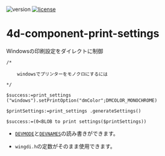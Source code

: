 ![version](https://img.shields.io/badge/version-18%2B-EB8E5F)
[![license](https://img.shields.io/github/license/miyako/4d-component-print-settings)](LICENSE)

# 4d-component-print-settings
Windowsの印刷設定をダイレクトに制御


```4d
/*
	
	windowsでプリンターをモノクロにするには
	
*/

$success:=print_settings ("windows").setPrintOption("dmColor";DMCOLOR_MONOCHROME)

$printSettings:=print_settings .generateSettings()

$success:=(0<BLOB to print settings($printSettings))
```

* [`DEVMODE`](https://docs.microsoft.com/en-us/windows/win32/api/wingdi/ns-wingdi-devmodew)と[`DEVNAMES`](https://docs.microsoft.com/en-us/windows/win32/api/commdlg/ns-commdlg-devnames)の読み書きができます。

* `wingdi.h`の定数がそのまま使用できます。
